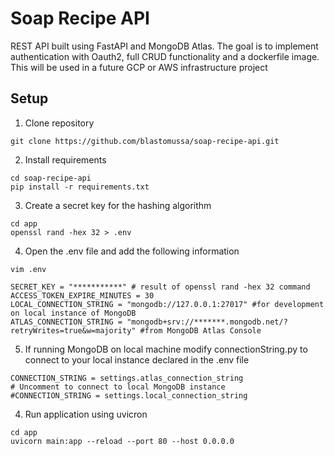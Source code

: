 # Soap Recipe API 

REST API built using FastAPI and MongoDB Atlas. The goal is to implement
authentication with Oauth2, full CRUD functionality and a dockerfile image.
This will be used in a future GCP or AWS infrastructure project 

## Setup

1. Clone repository
```
git clone https://github.com/blastomussa/soap-recipe-api.git
```
2. Install requirements
```
cd soap-recipe-api
pip install -r requirements.txt
```
3. Create a secret key for the hashing algorithm
```
cd app
openssl rand -hex 32 > .env
```
4. Open the .env file and add the following information
```
vim .env
```
```
SECRET_KEY = "***********" # result of openssl rand -hex 32 command
ACCESS_TOKEN_EXPIRE_MINUTES = 30
LOCAL_CONNECTION_STRING = "mongodb://127.0.0.1:27017" #for development on local instance of MongoDB
ATLAS_CONNECTION_STRING = "mongodb+srv://*******.mongodb.net/?retryWrites=true&w=majority" #from MongoDB Atlas Console
```
5. If running MongoDB on local machine modify connectionString.py to connect to your local instance declared in the .env file
```
CONNECTION_STRING = settings.atlas_connection_string 
# Uncomment to connect to local MongoDB instance 
#CONNECTION_STRING = settings.local_connection_string
```
4. Run application using uvicron
```
cd app
uvicorn main:app --reload --port 80 --host 0.0.0.0
```